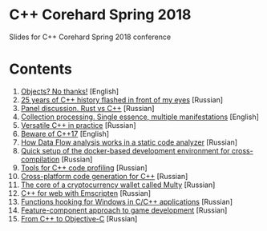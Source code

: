 # C++ Corehard Spring 2018

Slides for C++ Corehard Spring 2018 conference

# Contents

1. [Objects? No thanks!](https://github.com/PatriotRossii/cppcorehard-spring-2018/blob/master/slides/objects-no-thanks.pdf) [English]
2. [25 years of C++ history flashed in front of my eyes](https://github.com/PatriotRossii/cppcorehard-spring-2018/blob/master/slides/25-c-102125042.pdf) [Russian]
3. [Panel discussion. Rust vs С++](https://github.com/PatriotRossii/cppcorehard-spring-2018/blob/master/slides/rust-vs-c.pdf) [Russian]
4. [Collection processing. Single essence, multiple manifestations](https://github.com/PatriotRossii/cppcorehard-spring-2018/blob/master/slides/ss-102126132.pdf) [English]
5. [Versatile C++ in practice](https://github.com/PatriotRossii/cppcorehard-spring-2018/blob/master/slides/ss-102152767.pdf) [Russian]
6. [Beware of C++17](https://github.com/PatriotRossii/cppcorehard-spring-2018/blob/master/slides/beware-of-c17.pdf) [English]
7. [How Data Flow analysis works in a static code analyzer](https://github.com/PatriotRossii/cppcorehard-spring-2018/blob/master/slides/data-flow-101842288.pdf) [Russian]
8. [Quick setup of the docker-based development environment for cross-compilation](https://github.com/PatriotRossii/cppcorehard-spring-2018/blob/master/slides/dockera.pdf) [Russian]
9. [Tools for C++ code profiling](https://github.com/PatriotRossii/cppcorehard-spring-2018/blob/master/slides/ss-102152642.pdf) [Russian]
10. [Cross-platform code generation for C++](https://github.com/PatriotRossii/cppcorehard-spring-2018/blob/master/slides/c-102153366.pdf) [Russian]
11. [The core of a cryptocurrency wallet called Multy](https://github.com/PatriotRossii/cppcorehard-spring-2018/blob/master/slides/multy-102153800.pdf) [Russian]
12. [C++ for web with Emscripten](https://github.com/PatriotRossii/cppcorehard-spring-2018/blob/master/slides/c-web-emscripten.pdf) [Russian]
13. [Functions hooking for Windows in C/C++ applications](https://github.com/PatriotRossii/cppcorehard-spring-2018/blob/master/slides/windows-cc.pdf) [Russian]
14. [Feature-component approach to game development](https://github.com/PatriotRossii/cppcorehard-spring-2018/blob/master/slides/ss-102125900.pdf) [Russian]
15. [From C++ to Objective-C](https://github.com/PatriotRossii/cppcorehard-spring-2018/blob/master/slides/from-c-to-objectivec.pdf) [Russian]
